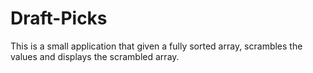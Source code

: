 # Draft-Picks
This is a small application that given a fully sorted array, scrambles the values and displays the scrambled array. 
